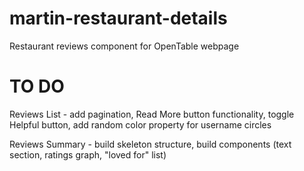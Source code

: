 # martin-restaurant-details
Restaurant reviews component for OpenTable webpage

# TO DO
  Reviews List - add pagination, Read More button functionality, toggle Helpful button, add random color property for username circles

  Reviews Summary - build skeleton structure, build components (text section, ratings graph, "loved for" list)